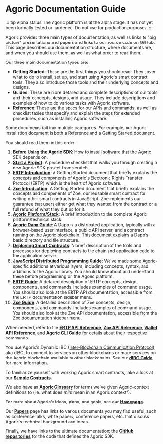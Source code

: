 # Agoric Documentation Guide

::: tip Alpha status
The Agoric platform is at the alpha stage. It has not yet been 
formally tested or hardened. Do not use for production purposes. 
:::

Agoric provides three main types of documentation, as well as links to
"big picture" presentations and papers and links to our source code on GitHub. This page
describes our documentation structure, where documents are, and when you should use them, 
as well as what order to read them.

Our three main documentation types are:
- **Getting Started**: These are the first things you should
read. They cover what to do to install, set up, and start
using Agoric's smart contract tools. They also introduce those tools and
their underlying concepts and designs.
- **Guides**: These are more detailed and complete descriptions
of our tools and their concepts, designs, and usage. They include
descriptions and examples of how to do various tasks with Agoric
software.
- **Reference**: These are the specs for our APIs and commands,
  as well as checklist tables that specify and explain the
  steps for extended procedures, such as installing Agoric
  software.

Some documents fall into multiple categories. For example, our Agoric
installation document is both a Reference and a Getting Started document.

You should read them in this order:
1. **[Before Using the Agoric SDK](./before-using-agoric.md)**: 
How to install software that the Agoric SDK depends on.
2. **[Start a Project](./start-a-project.md)**: A
  procedure checklist that walks you through creating a new Agoric SDK 
  project from scratch. 
3. **[ERTP Introduction](./ertp-introduction.md)**:
  A Getting Started document that briefly explains the concepts and components of Agoric's Electronic
  Rights Transfer Protocol (ERTP) which is the heart of Agoric
  software.
4. **[Zoe Introduction](./intro-zoe.md)**: 
  A Getting Started document that briefly explains the concepts and components of Zoe, our reusable smart contract 
  for writing other smart contracts in JavaScript. Zoe implements our guarantee that users
  either get what they wanted from the contract or a full refund of what they put up for it. 
5. **[Agoric Platform/Stack](../../platform/)**: A brief introduction to the complete Agoric platform/technical stack.
6. **[Agoric Dapp Guide](../../dapps/)**: 
   A Dapp is a distributed application, typically with a browser-based user interface, a public
   API server, and a contract running on the Agoric blockchain. This document explains a Dapp's
   basic directory and file structure.
7. **[Deploying Smart Contracts](./deploying.md)**: 
  A brief description of the tools and processes for deploying contracts to the chain and
  application code to the application server.
8. **[JavaScript Distributed Programming Guide](../../distributed-programming.md)**: 
  We've made some Agoric-specific additions at various layers, including concepts, syntax, 
  and additions to the Agoric library. You should know about and understand these before 
  programming on the Agoric platform.
8. **[ERTP Guide](../../ertp/guide/)**: 
  A detailed description of ERTP concepts, design, components, and commands. 
  Includes examples of command usage. You should also look at the ERTP API 
  documentation, accessible from the ERTP documentation sidebar menu.
9. **[Zoe Guide](../../zoe/guide/)**: 
  A detailed description of Zoe concepts, design, components, and commands. 
  Includes examples of command usage. You should also look at the Zoe API 
  documentation, accessible from the Zoe documentation sidebar menu.

When needed, refer to the **[ERTP API Reference](../../ertp/api/)**, **[Zoe API
Reference](../../zoe/api/)**, **[Wallet API Reference](../../wallet-api.md)**,
and **[Agoric CLI Guide](./agoric-cli-guide)** for details about 
their respective commands. 

You use Agoric's Dynamic IBC ([Inter-Blockchain Communication Protocol](https://cosmos.network/ibc)), aka dIBC, 
to connect to services on other blockchains or make services on the Agoric blockchain available to other blockchains. 
See our **[dIBC Guide](../../../agoric-sdk/packages/SwingSet/docs/networking.md)** for more information. 

To familiarize yourself with working Agoric smart contracts, take a look at our 
**[Sample Contracts](../../zoe/guide/contracts/)**. 

We also have an **[Agoric Glossary](../../glossary/)** for terms we've given Agoric-context
definitions to (i.e. what does *mint* mean in an Agoric context?).

For more about Agoric's ideas, plans, and goals, see our **[Homepage](https://agoric.com/)**. 

Our **[Papers](../../../papers/)** page has links to various documents you may find useful, such as conference talks, white papers, conference papers, etc. that discuss Agoric's technical background and ideas.

Finally, we have links to the ultimate documentation; the **[GitHub
repositories](https://github.com/Agoric/)** for the code that defines the Agoric SDK.
